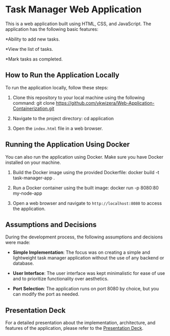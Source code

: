  
# Task Manager Web Application
This is a web application built using HTML, CSS, and JavaScript. The application has the following basic features:
 
 *Ability to add new tasks.

 *View the list of tasks.

 *Mark tasks as completed.

## How to Run the Application Locally

To run the application locally, follow these steps:

1. Clone this repository to your local machine using the following command:
     git clone https://github.com/ykwizera/Web-Application-Containerization.git

2. Navigate to the project directory:
    cd application

3. Open the `index.html` file in a web browser.

## Running the Application Using Docker

You can also run the application using Docker. Make sure you have Docker installed on your machine.

1. Build the Docker image using the provided Dockerfile:
      docker build -t task-manager-app .

2. Run a Docker container using the built image:
      docker run -p 8080:80 my-node-app

3. Open a web browser and navigate to `http://localhost:8080` to access the application.

## Assumptions and Decisions

During the development process, the following assumptions and decisions were made:

- **Simple Implementation**: The focus was on creating a simple and lightweight task manager application without the use of any backend or database.

- **User Interface**: The user interface was kept minimalistic for ease of use and to prioritize functionality over aesthetics.

- **Port Selection**: The application runs on port 8080 by choice, but you can modify the port as needed.

## Presentation Deck

For a detailed presentation about the implementation, architecture, and features of the application, please refer to the [Presentation Deck](link-to-presentation-deck).



